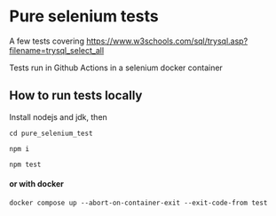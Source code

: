 # Pure selenium tests

A few tests covering https://www.w3schools.com/sql/trysql.asp?filename=trysql_select_all

Tests run in Github Actions in a selenium docker container

## How to run tests locally

Install nodejs and jdk, then

`cd pure_selenium_test`

`npm i`

`npm test`

#### or with docker

`docker compose up --abort-on-container-exit --exit-code-from test`